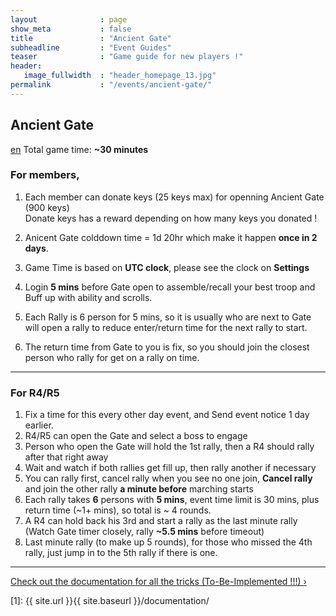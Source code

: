 ```yaml
---
layout              : page
show_meta           : false
title               : "Ancient Gate"
subheadline         : "Event Guides"
teaser              : "Game guide for new players !"
header:
   image_fullwidth  : "header_homepage_13.jpg"
permalink           : "/events/ancient-gate/"
---
```

## Ancient Gate
[en](https://rkuo2023.github.io/k55o4a/events/ancient-gate)
Total game time: **~30 minutes**<br>

### For members, 
1. Each member can donate keys (25 keys max) for openning Ancient Gate (900 keys)<br>
   Donate keys has a reward depending on how many keys you donated !<br>
2. Anicent Gate colddown time = 1d 20hr which make it happen **once in 2 days**.
3. Game Time is based on **UTC clock**, please see the clock on **Settings**

5. Login **5 mins** before Gate open to assemble/recall your best troop and Buff up with ability and scrolls.
6. Each Rally is 6 person for 5 mins, so it is usually who are next to Gate will open a rally
   to reduce enter/return time for the next rally to start.
7. The return time from Gate to you is fix, so you should join the closest person who rally for get on a rally on time.

---
### For R4/R5
1. Fix a time for this every other day event, and Send event notice 1 day earlier.
2. R4/R5 can open the Gate and select a boss to engage
3. Person who open the Gate will hold the 1st rally, then a R4 should rally after that right away
4. Wait and watch if both rallies get fill up, then rally another if necessary
5. You can rally first, cancel rally when you see no one join, **Cancel rally** and join the other rally **a minute before** marching starts
6. Each rally takes **6** persons with **5 mins**, event time limit is 30 mins, plus return time (~1+ mins), so total is ~ 4 rounds.
7. A R4 can hold back his 3rd and start a rally as the last minute rally (Watch Gate timer closely, rally **~5.5 mins** before timeout)
8. Last minute rally (to make up 5 rounds), for those who missed the 4th rally, just jump in to the 5th rally if there is one.

---
<a class="radius button small" href="{{ site.url }}{{ site.baseurl }}/documentation/">Check out the documentation for all the tricks (To-Be-Implemented !!!) ›</a>


 [1]: {{ site.url }}{{ site.baseurl }}/documentation/
